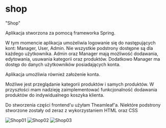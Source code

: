 # shop
"Shop"

Aplikacja stworzona za pomocą frameworka Spring. 

W tym momencie aplikacja umożeliwia logowanie się do następujących kont: Manager, User, Admin.
Nie wszystkie podstrony dostępne są dla każdego użytkownika. 
Admin oraz Manager mają możliwość dodawania, edytowania, usuwania kategorii oraz produktów. 
Dodatkowo Manager ma dostęp do danych użytkowników posiadających konta. 

Aplikacja umożliwia również założenie konta.

Możliwe jest przeglądanie kategorii produktów i samych produktów.
W przyszłości mam nadzieję zaimplementować funkcjonalność dodawania produktów do indywidualnego koszyka klienta. 

Do stworzenia części frontend'u użyłam Theamleaf'a.
Niektóre podstrony stworzone zostały od zeraz z wykorzystaniem HTML oraz CSS

![Shop01](https://user-images.githubusercontent.com/94800584/216557718-a4f385c2-a92e-49d5-b92e-82cc39f33b31.gif)
![Shop02](https://user-images.githubusercontent.com/94800584/216558213-d165d4ed-bb1c-436c-8a30-6b064bcc4987.gif)
![Shop03](https://user-images.githubusercontent.com/94800584/216562948-7d2a3b54-9f98-4719-9084-ad0ee11fa24b.gif)
